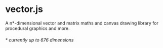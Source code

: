 # vector.js
A n*-dimensional vector and matrix maths and canvas drawing library for procedural graphics and more.

###### * currently up to 676 dimensions
